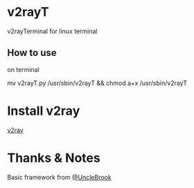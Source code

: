 # v2rayT
v2rayTerminal for linux terminal

## How to use
 on terminal

 mv v2rayT.py /usr/sbin/v2rayT && chmod a+x /usr/sbin/v2rayT

# Install v2ray
<a href="https://www.v2ray.com/en/welcome/install.html">v2ray</a> 

# Thanks & Notes
 Basic framework from <a href="https://github.com/UncleBrook/v2rayT"> @UncleBrook</a>
